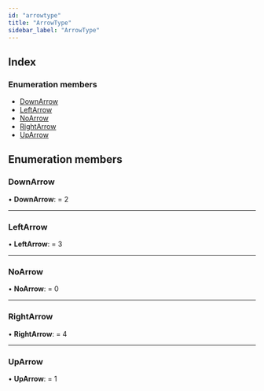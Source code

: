 ```yaml
---
id: "arrowtype"
title: "ArrowType"
sidebar_label: "ArrowType"
---
```


## Index

### Enumeration members

* [DownArrow](arrowtype.md#downarrow)
* [LeftArrow](arrowtype.md#leftarrow)
* [NoArrow](arrowtype.md#noarrow)
* [RightArrow](arrowtype.md#rightarrow)
* [UpArrow](arrowtype.md#uparrow)

## Enumeration members

###  DownArrow

• **DownArrow**: = 2

___

###  LeftArrow

• **LeftArrow**: = 3

___

###  NoArrow

• **NoArrow**: = 0

___

###  RightArrow

• **RightArrow**: = 4

___

###  UpArrow

• **UpArrow**: = 1
